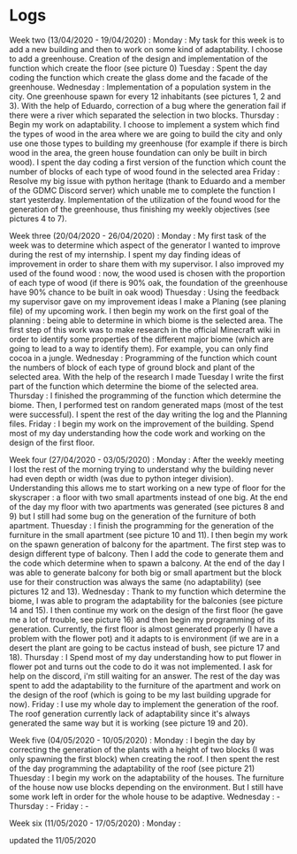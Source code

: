 # Logs 

Week two (13/04/2020 - 19/04/2020) :
Monday : My task for this week is to add a new building and then to work on some kind of adaptability. I choose to add a greenhouse. Creation of the design and implementation of the function which create the floor (see picture 0) 
Tuesday : Spent the day coding the function which create the glass dome and the facade of the greenhouse. 
Wednesday : Implementation of a population system in the city. One greenhouse spawn for every 12 inhabitants (see pictures 1, 2 and 3). With the help of Eduardo, correction of a bug where the generation fail if there were a river which separated the selection in two blocks.
Thursday : Begin my work on adaptability. I choose to implement a system which find the types of wood in the area where we are going to build the city and only use one those types to building my greenhouse (for example if there is birch wood in the area, the green house foundation can only be built in birch wood). I spent the day coding a first version of the function which count the number of blocks of each type of wood found in the selected area 
Friday : Resolve my big issue with python heritage (thank to Eduardo and a member of the GDMC Discord server) which unable me to complete the function I start yesterday. Implementation of the utilization of the found wood for the generation of the greenhouse, thus finishing my weekly objectives (see pictures 4 to 7).

Week three (20/04/2020 - 26/04/2020) :
Monday : My first task of the week was to determine which aspect of the generator I wanted to improve during the rest of my internship. I spent my day finding ideas of improvement in order to share them with my supervisor. I also improved my used of the found wood : now, the wood used is chosen with the proportion of each type of wood (if there is 90% oak, the foundation of the greenhouse have 90% chance to be built in oak wood)
Thuesday : Using the feedback my supervisor gave on my improvement ideas I make a Planing (see planing file) of my upcoming work. I then begin my work on the first goal of the planning : being able to determine in which biome is the selected area. The first step of this work was to make research in the official Minecraft wiki in order to identify some properties of the different major biome (which are going to lead to a way to identify them). For example, you can only find cocoa in a jungle.
Wednesday : Programming of the function which count the numbers of block of each type of ground block and plant of the selected area. With the help of the research I made Tuesday I write the first part of the function which determine the biome of the selected area.
Thursday : I finished the programming of the function which determine the biome. Then, I performed test on random generated maps (most of the test were successful). I spent the rest of the day writing the log and the Planning files.
Friday : I begin my work on the improvement of the building. Spend most of my day understanding how the code work and working on the design of the first floor.

Week four (27/04/2020 - 03/05/2020) :
Monday : After the weekly meeting I lost the rest of the morning trying to understand why the building never had even depth or width (was due to python integer division). Understanding this allows me to start working on a new type of floor for the skyscraper : a floor with two small apartments instead of one big. At the end of the day my floor with two apartments was generated (see pictures 8 and 9) but I still had some bug on the generation of the furniture of both apartment. 
Thuesday : I finish the programming for the generation of the furniture in the small apartment (see picture 10 and 11). I then begin my work on the spawn generation of balcony for the apartment. The first step was to design different type of balcony. Then I add the code to generate them and the code which determine when to spawn a balcony. At the end of the day I was able to generate balcony for both big or small apartment but the block use for their construction was always the same (no adaptability) (see pictures 12 and 13).
Wednesday : Thank to my function which determine the biome, I was able to program the adaptability for the balconies (see picture 14 and 15). I then continue my work on the design of the first floor (he gave me a lot of trouble, see picture 16) and then begin my programming of its generation. Currently, the first floor is almost generated properly (I have a problem with the flower pot) and it adapts to is environment (if we are in a desert the plant are going to be cactus instead of bush, see picture 17 and 18).
Thursday : I Spend most of my day understanding how to put flower in flower pot and turns out the code to do it was not implemented. I ask for help on the discord, i'm still waiting for an answer. The rest of the day was spent to add the adaptability to the furniture of the apartment and work on the design of the roof (which is going to be my last building upgrade for now).
Friday : I use my whole day to implement the generation of the roof. The roof generation currently lack of adaptability since it's always generated the same way but it is working (see picture 19 and 20).

Week five (04/05/2020 - 10/05/2020) :
Monday : I begin the day by correcting the generation of the plants with a height of two blocks (I was only spawning the first block) when creating the roof. I then spent the rest of the day programming the adaptability of the roof (see picture 21)
Thuesday : I begin my work on the adaptability of the houses. The furniture of the house now use blocks depending on the environment. But I still have some work left in order for the whole house to be adaptive.
Wednesday : -
Thursday : -
Friday : -

Week six (11/05/2020 - 17/05/2020) :
Monday :

updated the 11/05/2020 
